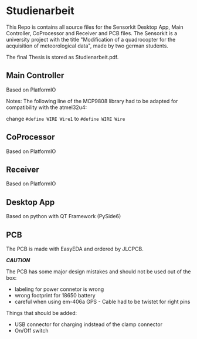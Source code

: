 # Studienarbeit

This Repo is contains all source files for the Sensorkit Desktop App, Main Controller, CoProcessor and Receiver and PCB files. The Sensorkit is a university project with the title "Modification of a quadrocopter for the acquisition of meteorological data", made by two german students.

The final Thesis is stored as Studienarbeit.pdf.

## Main Controller ##

Based on PlatformIO

Notes: The following line of the MCP9808 library had to be adapted for compatibility with the atmel32u4:

change `#define WIRE Wire1` to `#define WIRE Wire`

## CoProcessor ##

Based on PlatformIO

## Receiver ##

Based on PlatformIO

## Desktop App ##

Based on python with QT Framework (PySide6)

## PCB ##

The PCB is made with EasyEDA and ordered by JLCPCB.

***CAUTION***

The PCB has some major design mistakes and should not be used out of the box:
- labeling for power connetor is wrong
- wrong footprint for 18650 battery
- careful when using em-406a GPS - Cable had to be twistet for right pins 

Things that should be added:
- USB connector for charging indstead of the clamp connector
- On/Off switch